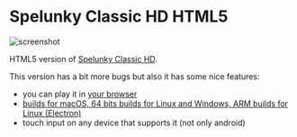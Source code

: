 # Spelunky Classic HD HTML5

![screenshot](screenshots/screenshot_00.jpg)

HTML5 version of [Spelunky Classic HD](https://github.com/generic-user10/SpelunkyClassic).

This version has a bit more bugs but also it has some nice features:
- you can play it in [your browser](https://github.com/generic-user10/spelunkyclassic/blob/master/index.html)
- [builds for macOS, 64 bits builds for Linux and Windows, ARM builds for Linux (Electron)](https://github.com/yancharkin/SpelunkyClassicHDhtml5/releases)
- touch input on any device that supports it (not only android)
